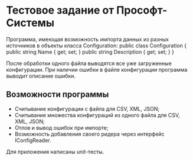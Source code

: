# Тестовое задание от Прософт-Системы
Программа, имеющая возможность импорта данных из разных источников в объекты класса Configuration:
public class Configuration
{
  public string Name { get; set; }
  public string Description { get; set; }
}

После обработки одного файла выводятся все уже загруженные конфигурации.
При наличии ошибки в файле конфигурации программа выводит описание ошибки. 

## Возможности программы
* Считывание конфигурации с файла для CSV, XML, JSON;
* Считывание множества конфигураций из одного файла для CSV, XML, JSON;
* Отлов и вывод ошибок при импорте;
* Возможность добавления своего ридера через интерфейс IConfigReader.

Для приложения написаны unit-тесты.
